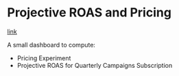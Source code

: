 # Projective ROAS and Pricing

[link](https://bs-pricing-models.streamlit.app/)

A small dashboard to compute:
- Pricing Experiment
- Projective ROAS for Quarterly Campaigns Subscription



